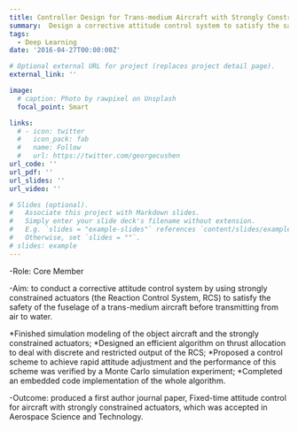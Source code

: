 ```yaml
---
title: Controller Design for Trans-medium Aircraft with Strongly Constrained Actuators
summary:  Design a corrective attitude control system to satisfy the safety of the fuselage of a trans-medium aircraft
tags:
  - Deep Learning
date: '2016-04-27T00:00:00Z'

# Optional external URL for project (replaces project detail page).
external_link: ''

image:
  # caption: Photo by rawpixel on Unsplash
  focal_point: Smart

links:
  # - icon: twitter
  #   icon_pack: fab
  #   name: Follow
  #   url: https://twitter.com/georgecushen
url_code: ''
url_pdf: ''
url_slides: ''
url_video: ''

# Slides (optional).
#   Associate this project with Markdown slides.
#   Simply enter your slide deck's filename without extension.
#   E.g. `slides = "example-slides"` references `content/slides/example-slides.md`.
#   Otherwise, set `slides = ""`.
# slides: example
---
```


-Role: Core Member

-Aim: to conduct a corrective attitude control system by using strongly constrained  actuators (the Reaction Control System, RCS) to satisfy the safety of the fuselage of a trans-medium aircraft before transmitting from air to water.

  *Finished simulation modeling of the object aircraft and the strongly constrained actuators;
  *Designed an efficient algorithm on thrust allocation to deal with discrete and restricted output of the RCS;
  *Proposed a control scheme to achieve rapid attitude adjustment and the performance of this scheme was verified by a Monte Carlo simulation experiment;
  *Completed an embedded code implementation of the whole algorithm.
  
-Outcome: produced a first author journal paper, Fixed-time attitude control for aircraft with strongly constrained actuators, which was accepted in Aerospace Science and Technology. 

